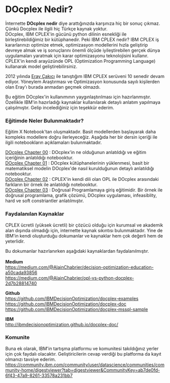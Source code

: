 # DOcplex Nedir? #
İnternette __DOcplex nedir__ diye arattığınızda karşınıza hiç bir sonuç çıkmaz. Çünkü Docplex ile ilgili hiç Türkçe kaynak yoktur. <br>
DOcplex, IBM CPLEX'in gücünü python dilinin esnekliği ile birleştirebildiğimiz bir kütüphanedir. Peki IBM CPLEX nedir? IBM CPLEX iş kararlarınızı optimize etmek, optimizasyon modellerini hızla geliştirip devreye almak ve iş sonuçlarını önemli ölçüde iyileştirebilen gerçek dünya uygulamaları yaratmak için karar optimizasyonu teknolojisini kullanır. CPLEX'in kendi arayüzünde OPL (Optimization Programming Language) kullanarak model geliştirebilirsiniz. <br>

2012 yılında [Eray Çakıcı](https://github.com/ErayCakici/) ile tanıştığım IBM CPLEX serüveni 10 senedir devam ediyor. Yöneylem Araştırması ve Optimizasyon konusunda sayılı kişilerden olan Eray'ı burada anmadan geçmek olmazdı.  

Bu eğitim DOcplex'in kullanımının yaygınlaştırılması için hazırlanmıştır. Özellikle IBM'in hazırladığı kaynaklar kullanılarak detaylı anlatım yapılmaya çalışılmıştır. Gelip incelediğiniz için teşekkür ederim. 

### Eğitimde Neler Bulunmaktadır? ###
Eğitim X Notebook'tan oluşmaktadır. Basit modellerden başlayarak daha kompleks modellere doğru ilerleyeceğiz. Aşağıda her bir dersin içeriği ile ilgili notebookların açıklamaları bulunmaktadır. 

[DOcplex Chapter 00](https://github.com/suyosunu/DOcplex/blob/master/Chapter00/Docplex_C00.ipynb) : DOcplex'in ne olduğunun anlatıldığı ve eğitim içeriğinin anlatıldığı notebooktur. <br>
[DOcplex Chapter 01](https://github.com/suyosunu/DOcplex/blob/master/Chapter01/Docplex_C01.ipynb) : DOcplex kütüphanelerinin yüklenmesi, basit bir matematiksel modelin DOcplex'de nasıl kurulduğunun detaylı anlatıldığı notebooktur. <br>
[DOcplex Chapter 02](https://github.com/suyosunu/DOcplex/blob/master/Chapter01/Docplex_C02.ipynb) : CPLEX'in kendi dili olan OPL ile DOcplex arasındaki farkların bir örnek ile anlatıldığı notebooktur. <br>
[DOcplex Chapter 03](https://github.com/suyosunu/DOcplex/blob/master/Chapter01/Docplex_C03.ipynb) : Doğrusal Programlamaya giriş eğitimidir. Bir örnek ile doğrusal programlama, grafik çözümü, DOcplex uygulaması, infeasiblity, hard ve soft constriantler anlatılmıştır. <br>

### Faydalanılan Kaynaklar ###
CPLEX ücretli (yüksek ücretli) bir çözücü olduğu için kurumsal ve akademik alan dışında olmadığı için, internette kaynak sıkıntısı bulunmaktadır. Yine de IBM'in kendi oluşturduğu dokumanlar ve kaynaklar hem çok değerli hem de yeterlidir. 

Bu dokumanlar hazırlanırken aşağıdaki kaynaklardan faydalanılmıştır. <br> <br>
__Medium__ <br>
https://medium.com/@AlainChabrier/decision-optimization-education-a50cada93856 <br>
https://medium.com/@AlainChabrier/opl-vs-python-docplex-2d7b28814740 <br>

__Github__ <br>
https://github.com/IBMDecisionOptimization/docplex-examples <br>
https://github.com/IBMDecisionOptimization/docplex-doc <br>
https://github.com/IBMDecisionOptimization/docplex-mssql-sample <br>

__IBM__ <br>
http://ibmdecisionoptimization.github.io/docplex-doc/ <br>

### Komunite ###
Buna ek olarak, IBM'in tartışma platformu ve komunitesi takıldığınız yerler için çok faydalı olacaktır. Geliştiricilerin cevap verdiği bu platforma da kayıt olmanızı tavsiye ederim. <br>
https://community.ibm.com/community/user/datascience/communities/community-home/digestviewer?tab=digestviewer&CommunityKey=ab7de0fd-6f43-47a9-8261-33578a231bb7
